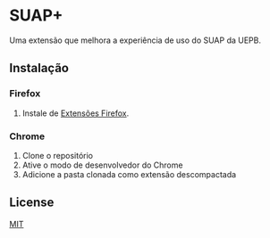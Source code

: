 # SUAP+

Uma extensão que melhora a experiência de uso do SUAP da UEPB.

## Instalação

### Firefox

1. Instale de [Extensões Firefox](https://addons.mozilla.org/en-US/firefox/addon/suapplus).

### Chrome

1. Clone o repositório
2. Ative o modo de desenvolvedor do Chrome
3. Adicione a pasta clonada como extensão descompactada

## License

[MIT](./LICENSE)

